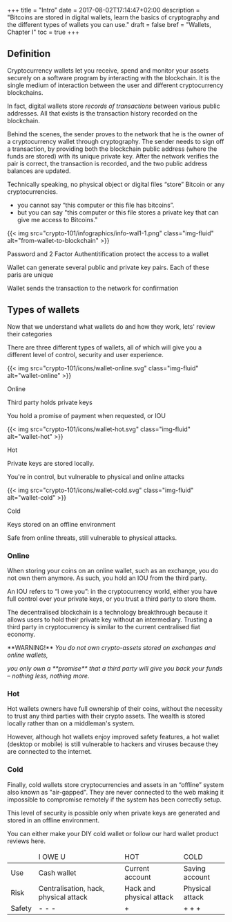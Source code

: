 +++
title = "Intro"
date = 2017-08-02T17:14:47+02:00
description = "Bitcoins are stored in digital wallets, learn the basics of cryptography and the different types of wallets you can use."
draft = false
bref = "Wallets, Chapter I"
toc = true
+++


## Definition



Cryptocurrency wallets let you receive, spend and monitor your assets securely on a software program by interacting with the blockchain. 
It is the single medium of interaction between the user and different cryptocurrency blockchains.

In fact, digital wallets store _records of transactions_ between various public addresses. All that exists is the transaction history recorded on the blockchain.

Behind the scenes, the sender proves to the network that he is the owner of a cryptocurrency wallet through cryptography. The sender needs to sign off a transaction, by providing both the blockchain public address (where the funds are stored) with its unique private key. After the network verifies the pair is correct, the transaction is recorded, and the two public address balances are updated.

Technically speaking, no physical object or digital files “store” Bitcoin or any cryptocurrencies.

* you cannot say “this computer or this file has bitcoins”.
* but you can say "this computer or this file stores a private key that can give me access to Bitcoins."


<div class="container my-4">
  <div class="row">
    <div class="col">
     {{< img src="crypto-101/infographics/info-wal1-1.png" class="img-fluid" alt="from-wallet-to-blockchain" >}}
    </div>
  </div>
   <div class="row text-center">
    <div class="col">
      <p class="small">Password and 2 Factor Authentitification protect the access to a wallet</p>
    </div>
    <div class="col">
      <p class="small">Wallet can generate several public and private key pairs. Each of these paris are unique</p>
    </div>
    <div class="col">
      <p class="small">Wallet sends the transaction to the network for confirmation</p>
    </div>
</div>



## Types of wallets



Now that we understand what wallets do and how they work, lets' review their categories 

There are three different types of wallets, all of which will give you a different level of control, security and user experience.

<div class="container my-4 align-items-center">
  <div class="row text-center">
    <div class="col">
     {{< img src="crypto-101/icons/wallet-online.svg" class="img-fluid" alt="wallet-online" >}}
     <p class="font-weight-bold mt-2">Online</p>
     <p class="small">Third party holds private keys</p>
     <p class="small">You hold a promise of payment when requested, or IOU</p>
    </div>
    <div class="col">
     {{< img src="crypto-101/icons/wallet-hot.svg" class="img-fluid" alt="wallet-hot" >}}
     <p class="font-weight-bold mt-2">Hot</p>
     <p class="small">Private keys are stored locally.</p>
     <p class="small">You're in control, but vulnerable to physical and online attacks</p>
    </div>
    <div class="col">
     {{< img src="crypto-101/icons/wallet-cold.svg" class="img-fluid" alt="wallet-cold" >}}
     <p class="font-weight-bold mt-2">Cold</p>
     <p class="small">Keys stored on an offline environment</p>
     <p class="small">Safe from online threats, still vulnerable to physical attacks.</p>
    </div>
  </div>
</div>




### Online


When storing your coins on an online wallet, such as an exchange, you do not own them anymore. As such, you hold an IOU from the third party.

An IOU refers to “I owe you”: in the cryptocurrency world, either you have full control over your private keys, or you trust a third party to store them.

The decentralised blockchain is a technology breakthrough because it allows users to hold their private key without an intermediary.
Trusting a third party in cryptocurrency is similar to the current centralised fiat economy.


<p> **WARNING!** <em> You do not own crypto-assets stored on exchanges and online wallets,</p>
<p>you only own a **promise** that a third party will give you back your funds – nothing less, nothing more.</em></p>




### Hot


Hot wallets owners have full ownership of their coins, without the necessity to trust any third parties with their crypto assets. The wealth is stored locally rather than on a middleman's system.

However, although hot wallets enjoy improved safety features, a hot wallet (desktop or mobile) is still vulnerable to hackers and viruses because they are connected to the internet.




### Cold


Finally, cold wallets store cryptocurrencies and assets in an “offline” system also known as "air-gapped". They are never connected to the web making it impossible to compromise remotely if the system has been correctly setup.

This level of security is possible only when private keys are generated and stored in an offline environment.

You can either make your DIY cold wallet or follow our hard wallet product reviews here.

</table>
<table class="table table-sm table-striped">
    <thead>
        <tr class="text-center font-weight-bold">
            <td> </td>
            <td>I OWE U</td>
            <td>HOT</td>
            <td>COLD</td>
        </tr>
    </thead>
    <tbody>
        <tr class="text-center">
            <td>Use</td>
            <td>Cash wallet</td>
            <td>Current account</td>
            <td>Saving account</td>
        </tr>
        <tr class="text-center">
            <td>Risk</td>
            <td>Centralisation, hack, physical attack</td>
            <td>Hack and physical attack</td>
            <td>Physical attack</td>
        </tr class="text-center">
        <tr class="text-center">
            <td>Safety</td>
            <td>- - -</td>
            <td>+</td>
            <td>+ + +</td>
        </tr>
    </tbody>
</table>
